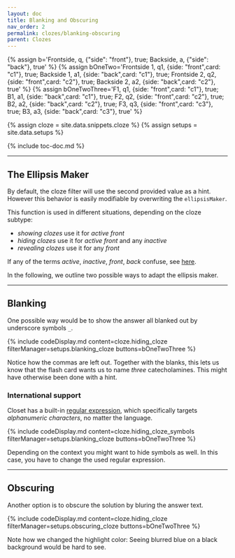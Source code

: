 ```yaml
---
layout: doc
title: Blanking and Obscuring
nav_order: 2
permalink: clozes/blanking-obscuring
parent: Clozes
---
```


{% assign b='Frontside, q, {"side": "front"}, true; Backside, a, {"side": "back"}, true' %}
{% assign bOneTwo='Frontside 1, q1, {side: "front",card: "c1"}, true; Backside 1, a1, {side: "back",card: "c1"}, true; Frontside 2, q2, {side: "front",card: "c2"}, true; Backside 2, a2, {side: "back",card: "c2"}, true' %}
{% assign bOneTwoThree='F1, q1, {side: "front",card: "c1"}, true; B1, a1, {side: "back",card: "c1"}, true; F2, q2, {side: "front",card: "c2"}, true; B2, a2, {side: "back",card: "c2"}, true; F3, q3, {side: "front",card: "c3"}, true; B3, a3, {side: "back",card: "c3"}, true' %}

{% assign cloze = site.data.snippets.cloze %}
{% assign setups = site.data.setups %}

{% include toc-doc.md %}

---
## The Ellipsis Maker

By default, the cloze filter will use the second provided value as a hint.
However this behavior is easily modifiable by overwriting the `ellipsisMaker`.

This function is used in different situations, depending on the cloze subtype:
* _showing clozes_ use it for _active front_
* _hiding clozes_ use it for _active front_ and any _inactive_
* _revealing clozes_ use it for any _front_

If any of the terms _active_, _inactive_, _front_, _back_ confuse, see [here](/clozes#test-and-answer-context).

In the following, we outline two possible ways to adapt the ellipsis maker.

---
## Blanking

One possible way would be to show the answer all blanked out by underscore symbols `_`.

{% include codeDisplay.md content=cloze.hiding_cloze filterManager=setups.blanking_cloze buttons=bOneTwoThree %}

Notice how the commas are left out.
Together with the blanks, this lets us know that the flash card wants us to name _three_ catecholamines.
This might have otherwise been done with a hint.

### International support

Closet has a built-in [regular expression](https://en.wikipedia.org/wiki/Regular_expression), which specifically targets _alphanumeric characters_, no matter the language.

{% include codeDisplay.md content=cloze.hiding_cloze_symbols filterManager=setups.blanking_cloze buttons=bOneTwoThree %}

Depending on the context you might want to hide symbols as well.
In this case, you have to change the used regular expression.

---
## Obscuring

Another option is to obscure the solution by bluring the answer text.

{% include codeDisplay.md content=cloze.hiding_cloze filterManager=setups.obscuring_cloze buttons=bOneTwoThree %}

Note how we changed the highlight color: Seeing blurred blue on a black background would be hard to see.
